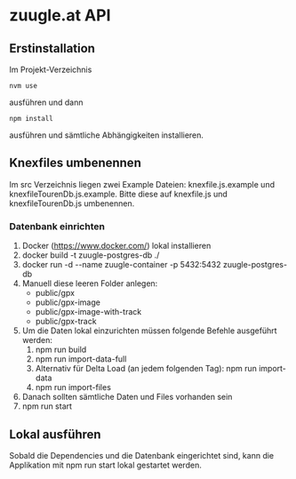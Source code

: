 # zuugle.at API


## Erstinstallation
Im Projekt-Verzeichnis 

    nvm use
ausführen und dann 
 
    npm install
ausführen und sämtliche Abhängigkeiten installieren.


## Knexfiles umbenennen
Im src Verzeichnis liegen zwei Example Dateien: knexfile.js.example und knexfileTourenDb.js.example. 
Bitte diese auf knexfile.js und knexfileTourenDb.js umbenennen.


### Datenbank einrichten
1. Docker (https://www.docker.com/) lokal installieren
2. docker build -t zuugle-postgres-db ./
3. docker run -d --name zuugle-container -p 5432:5432 zuugle-postgres-db
4. Manuell diese leeren Folder anlegen:
    * public/gpx
    * public/gpx-image
    * public/gpx-image-with-track
    * public/gpx-track
5. Um die Daten lokal einzurichten müssen folgende Befehle ausgeführt werden:
    1. npm run build
    2. npm run import-data-full
	3. Alternativ für Delta Load (an jedem folgenden Tag): npm run import-data
    4. npm run import-files
6. Danach sollten sämtliche Daten und Files vorhanden sein
7. npm run start


## Lokal ausführen
Sobald die Dependencies und die Datenbank eingerichtet sind, kann die Applikation mit 
    npm run start 
lokal gestartet werden.
